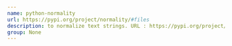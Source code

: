 ```yaml
---
name: python-normality
url: https://pypi.org/project/normality/#files
description: to normalize text strings. URL : https://pypi.org/project/normality/#files Groups : None
group: None
---
```

